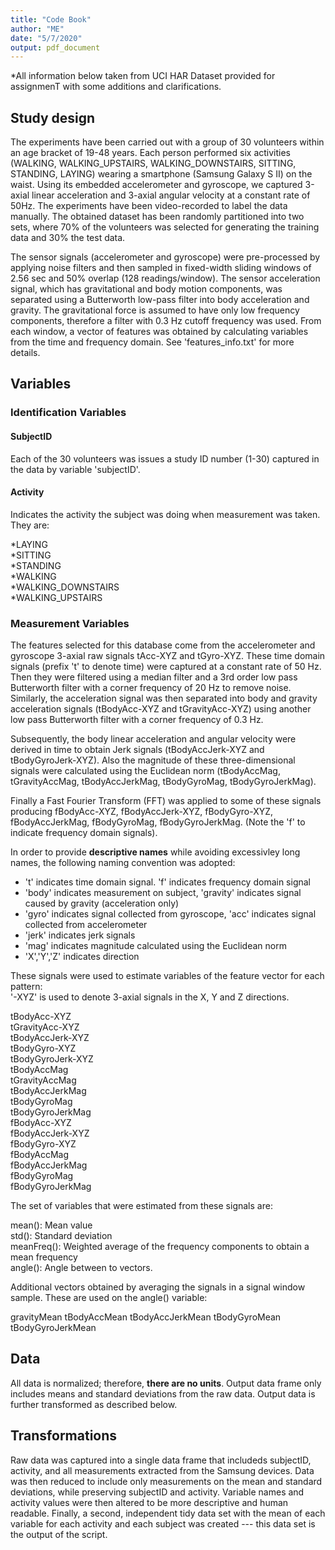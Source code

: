 ```yaml
---
title: "Code Book"
author: "ME"
date: "5/7/2020"
output: pdf_document
---
```


*All information below taken from UCI HAR Dataset provided for assignmenT with some additions and clarifications.

## Study design

The experiments have been carried out with a group of 30 volunteers within an age bracket of 19-48 years. Each person performed six activities (WALKING, WALKING_UPSTAIRS, WALKING_DOWNSTAIRS, SITTING, STANDING, LAYING) wearing a smartphone (Samsung Galaxy S II) on the waist. Using its embedded accelerometer and gyroscope, we captured 3-axial linear acceleration and 3-axial angular velocity at a constant rate of 50Hz. The experiments have been video-recorded to label the data manually. The obtained dataset has been randomly partitioned into two sets, where 70% of the volunteers was selected for generating the training data and 30% the test data. 

The sensor signals (accelerometer and gyroscope) were pre-processed by applying noise filters and then sampled in fixed-width sliding windows of 2.56 sec and 50% overlap (128 readings/window). The sensor acceleration signal, which has gravitational and body motion components, was separated using a Butterworth low-pass filter into body acceleration and gravity. The gravitational force is assumed to have only low frequency components, therefore a filter with 0.3 Hz cutoff frequency was used. From each window, a vector of features was obtained by calculating variables from the time and frequency domain. See 'features_info.txt' for more details. 

## Variables

### Identification Variables

#### SubjectID

Each of the 30 volunteers was issues a study ID number (1-30) captured in the data by variable 'subjectID'.

#### Activity

Indicates the activity the subject was doing when measurement was taken. They are:

*LAYING  
*SITTING  
*STANDING  
*WALKING  
*WALKING_DOWNSTAIRS  
*WALKING_UPSTAIRS  

### Measurement Variables  

The features selected for this database come from the accelerometer and gyroscope 3-axial raw signals tAcc-XYZ and tGyro-XYZ. These time domain signals (prefix 't' to denote time) were captured at a constant rate of 50 Hz. Then they were filtered using a median filter and a 3rd order low pass Butterworth filter with a corner frequency of 20 Hz to remove noise. Similarly, the acceleration signal was then separated into body and gravity acceleration signals (tBodyAcc-XYZ and tGravityAcc-XYZ) using another low pass Butterworth filter with a corner frequency of 0.3 Hz. 

Subsequently, the body linear acceleration and angular velocity were derived in time to obtain Jerk signals (tBodyAccJerk-XYZ and tBodyGyroJerk-XYZ). Also the magnitude of these three-dimensional signals were calculated using the Euclidean norm (tBodyAccMag, tGravityAccMag, tBodyAccJerkMag, tBodyGyroMag, tBodyGyroJerkMag). 

Finally a Fast Fourier Transform (FFT) was applied to some of these signals producing fBodyAcc-XYZ, fBodyAccJerk-XYZ, fBodyGyro-XYZ, fBodyAccJerkMag, fBodyGyroMag, fBodyGyroJerkMag. (Note the 'f' to indicate frequency domain signals).  

In order to provide **descriptive names** while avoiding excessivley long names, the following naming convention was adopted:  

* 't' indicates time domain signal. 'f' indicates frequency domain signal 
* 'body' indicates measurement on subject, 'gravity' indicates signal caused by gravity (acceleration only) 
* 'gyro' indicates signal collected from gyroscope, 'acc' indicates signal collected from accelerometer 
* 'jerk' indicates jerk signals 
* 'mag' indicates magnitude calculated using the Euclidean norm 
* 'X','Y','Z' indicates direction 

These signals were used to estimate variables of the feature vector for each pattern:  
'-XYZ' is used to denote 3-axial signals in the X, Y and Z directions.

tBodyAcc-XYZ  
tGravityAcc-XYZ  
tBodyAccJerk-XYZ  
tBodyGyro-XYZ  
tBodyGyroJerk-XYZ  
tBodyAccMag  
tGravityAccMag  
tBodyAccJerkMag  
tBodyGyroMag  
tBodyGyroJerkMag  
fBodyAcc-XYZ  
fBodyAccJerk-XYZ  
fBodyGyro-XYZ  
fBodyAccMag  
fBodyAccJerkMag  
fBodyGyroMag  
fBodyGyroJerkMag  

The set of variables that were estimated from these signals are: 

mean(): Mean value  
std(): Standard deviation  
meanFreq(): Weighted average of the frequency components to obtain a mean frequency  
angle(): Angle between to vectors.  

Additional vectors obtained by averaging the signals in a signal window sample. These are used on the angle() variable:

gravityMean
tBodyAccMean
tBodyAccJerkMean
tBodyGyroMean
tBodyGyroJerkMean

## Data

All data is normalized; therefore, **there are no units**. Output data frame only includes means and standard deviations from the raw data. Output data is further transformed as described below.

## Transformations

Raw data was captured into a single data frame that includeds subjectID, activity, and all measurements extracted from the Samsung devices. Data was then reduced to include only measurements on the mean and standard deviations, while preserving subjectID and activity.  Variable names and activity values were then altered to be more descriptive and human readable. Finally, a second, independent tidy data set with the mean of each variable for each activity and each subject was created --- this data set is the output of the script.